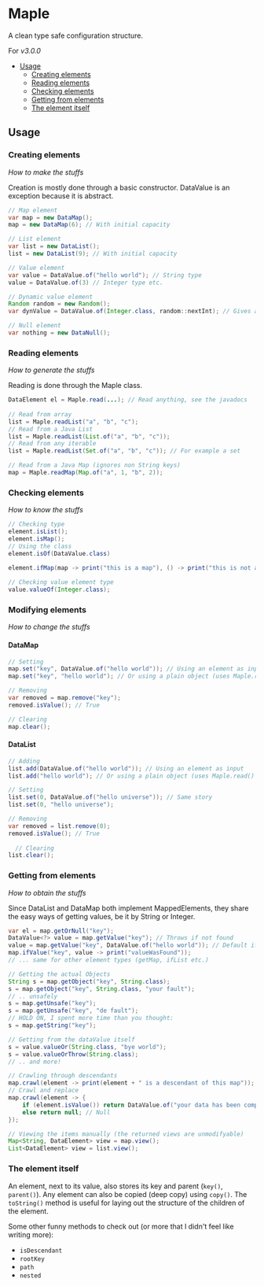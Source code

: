 # Maple

A clean type safe configuration structure.

For *v3.0.0*

- [Usage](#usage)
  - [Creating elements](#creating-elements)
  - [Reading elements](#reading-elements)
  - [Checking elements](#checking-elements)
  - [Getting from elements](#getting-from-elements)
  - [The element itself](#the-element-itself)

## Usage

### Creating elements

*How to make the stuffs*

Creation is mostly done through a basic constructor.
DataValue is an exception because it is abstract.

```java
// Map element
var map = new DataMap();
map = new DataMap(6); // With initial capacity

// List element
var list = new DataList();
list = new DataList(9); // With initial capacity

// Value element
var value = DataValue.of("hello world"); // String type
value = DataValue.of(3) // Integer type etc.

// Dynamic value element
Random random = new Random();
var dynValue = DataValue.of(Integer.class, random::nextInt); // Gives a random integer when accessed

// Null element
var nothing = new DataNull();
```

### Reading elements

*How to generate the stuffs*

Reading is done through the Maple class.

```java
DataElement el = Maple.read(...); // Read anything, see the javadocs
        
// Read from array
list = Maple.readList("a", "b", "c");
// Read from a Java List
list = Maple.readList(List.of("a", "b", "c"));
// Read from any iterable
list = Maple.readList(Set.of("a", "b", "c")); // For example a set

// Read from a Java Map (ignores non String keys)
map = Maple.readMap(Map.of("a", 1, "b", 2));
```

### Checking elements

*How to know the stuffs*

```java
// Checking type
element.isList();
element.isMap();
// Using the class        
element.isOf(DataValue.class)
        
element.ifMap(map -> print("this is a map"), () -> print("this is not a map"));

// Checking value element type
value.valueOf(Integer.class);
```

### Modifying elements

*How to change the stuffs*

#### DataMap

```java
// Setting
map.set("key", DataValue.of("hello world")); // Using an element as input
map.set("key", "hello world"); // Or using a plain object (uses Maple.read() under the hood)

// Removing
var removed = map.remove("key");
removed.isValue(); // True

// Clearing
map.clear();
```

#### DataList

```java
// Adding
list.add(DataValue.of("hello world")); // Using an element as input
list.add("hello world"); // Or using a plain object (uses Maple.read() under the hood)

// Setting
list.set(0, DataValue.of("hello universe")); // Same story
list.set(0, "hello universe");

// Removing
var removed = list.remove(0);
removed.isValue(); // True
  
  // Clearing
list.clear();
```

### Getting from elements

*How to obtain the stuffs*

Since DataList and DataMap both implement MappedElements,
they share the easy ways of getting values, be it by String or Integer.

```java
var el = map.getOrNull("key");
DataValue<?> value = map.getValue("key"); // Throws if not found
value = map.getValue("key", DataValue.of("hello world")); // Default if not found
map.ifValue("key", value -> print("valueWasFound"));
// ... same for other element types (getMap, ifList etc.)

// Getting the actual Objects
String s = map.getObject("key", String.class);
s = map.getObject("key", String.class, "your fault");
// .. unsafely
s = map.getUnsafe("key");
s = map.getUnsafe("key", "de fault");
// HOLD ON, I spent more time than you thought:
s = map.getString("key");

// Getting from the dataValue itself
s = value.valueOr(String.class, "bye world");
s = value.valueOrThrow(String.class);
// .. and more!

// Crawling through descendants
map.crawl(element -> print(element + " is a descendant of this map"));
// Crawl and replace
map.crawl(element -> {
    if (element.isValue()) return DataValue.of("your data has been compromised");
    else return null; // Null
});

// Viewing the items manually (the returned views are unmodifyable)
Map<String, DataElement> view = map.view();
List<DataElement> view = list.view();
```

### The element itself

An element, next to its value, also stores its key and parent (`key()`, `parent()`).
Any element can also be copied (deep copy) using `copy()`.
The `toString()` method is useful for laying out the structure of the children of the element.

Some other funny methods to check out (or more that I didn't feel like writing more):
- `isDescendant`
- `rootKey`
- `path`
- `nested`